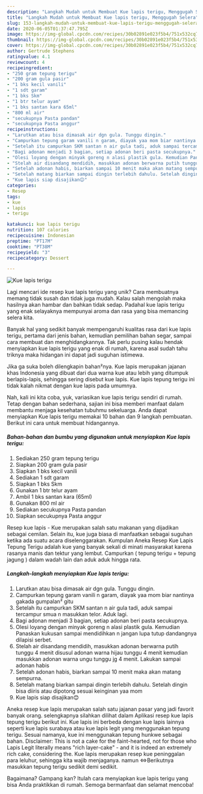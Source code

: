 ```yaml
---
description: "Langkah Mudah untuk Membuat Kue lapis terigu, Menggugah Selera"
title: "Langkah Mudah untuk Membuat Kue lapis terigu, Menggugah Selera"
slug: 153-langkah-mudah-untuk-membuat-kue-lapis-terigu-menggugah-selera
date: 2020-06-05T01:37:47.795Z
image: https://img-global.cpcdn.com/recipes/30b02891e023f5b4/751x532cq70/kue-lapis-terigu-foto-resep-utama.jpg
thumbnail: https://img-global.cpcdn.com/recipes/30b02891e023f5b4/751x532cq70/kue-lapis-terigu-foto-resep-utama.jpg
cover: https://img-global.cpcdn.com/recipes/30b02891e023f5b4/751x532cq70/kue-lapis-terigu-foto-resep-utama.jpg
author: Gertrude Stephens
ratingvalue: 4.1
reviewcount: 4
recipeingredient:
- "250 gram tepung terigu"
- "200 gram gula pasir"
- "1 bks kecil vanili"
- "1 sdt garam"
- "1 bks Skm"
- "1 btr telur ayam"
- "1 bks santan kara 65ml"
- "800 ml air"
- "secukupnya Pasta pandan"
- "secukupnya Pasta anggur"
recipeinstructions:
- "Larutkan atau bisa dimasak air dgn gula. Tunggu dingin."
- "Campurkan tepung garam vanili n garam, diayak yaa mom biar nantinya gakada gumpalan² gitu"
- "Setelah itu campurkan SKM santan n air gula tadi, aduk sampai tercampur smua n masukkan telor. Aduk lagi."
- "Bagi adonan menjadi 3 bagian, setiap adonan beri pasta secukupnya."
- "Olesi loyang dengan minyak goreng n alasi plastik gula. Kemudian Panaskan kukusan sampai mendidihkan n jangan lupa tutup dandangnya dilapisi serbet."
- "Stelah air disandang mendidih, masukkan adonan berwarna putih tunggu 4 menit disusul adonan warna hijau tunggu 4 menit kemudian masukkan adonan warna ungu tunggu jg 4 menit. Lakukan sampai adonan habis"
- "Setelah adonan habis, biarkan sampai 10 menit maka akan matang sempurna."
- "Setelah matang biarkan sampai dingin terlebih dahulu. Setelah dingin bisa diiris atau dipotong sesuai keinginan yaa mom"
- "Kue lapis siap disajikan😊"
categories:
- Resep
tags:
- kue
- lapis
- terigu

katakunci: kue lapis terigu 
nutrition: 107 calories
recipecuisine: Indonesian
preptime: "PT17M"
cooktime: "PT38M"
recipeyield: "3"
recipecategory: Dessert

---
```



![Kue lapis terigu](https://img-global.cpcdn.com/recipes/30b02891e023f5b4/751x532cq70/kue-lapis-terigu-foto-resep-utama.jpg)

Lagi mencari ide resep kue lapis terigu yang unik? Cara membuatnya memang tidak susah dan tidak juga mudah. Kalau salah mengolah maka hasilnya akan hambar dan bahkan tidak sedap. Padahal kue lapis terigu yang enak selayaknya mempunyai aroma dan rasa yang bisa memancing selera kita.

Banyak hal yang sedikit banyak mempengaruhi kualitas rasa dari kue lapis terigu, pertama dari jenis bahan, kemudian pemilihan bahan segar, sampai cara membuat dan menghidangkannya. Tak perlu pusing kalau hendak menyiapkan kue lapis terigu yang enak di rumah, karena asal sudah tahu triknya maka hidangan ini dapat jadi suguhan istimewa.

Jika ga suka boleh dilengkapin bahan²nya. Kue lapis merupakan jajanan khas Indonesia yang dibuat dari dua warna kue atau lebih yang ditumpuk berlapis-lapis, sehingga sering disebut kue lapis. Kue lapis tepung terigu ini tidak kalah nikmat dengan kue lapis pada umumnya.


Nah, kali ini kita coba, yuk, variasikan kue lapis terigu sendiri di rumah. Tetap dengan bahan sederhana, sajian ini bisa memberi manfaat dalam membantu menjaga kesehatan tubuhmu sekeluarga. Anda dapat menyiapkan Kue lapis terigu memakai 10 bahan dan 9 langkah pembuatan. Berikut ini cara untuk membuat hidangannya.

<!--inarticleads1-->

##### Bahan-bahan dan bumbu yang digunakan untuk menyiapkan Kue lapis terigu:

1. Sediakan 250 gram tepung terigu
1. Siapkan 200 gram gula pasir
1. Siapkan 1 bks kecil vanili
1. Sediakan 1 sdt garam
1. Siapkan 1 bks Skm
1. Gunakan 1 btr telur ayam
1. Ambil 1 bks santan kara (65ml)
1. Gunakan 800 ml air
1. Sediakan secukupnya Pasta pandan
1. Siapkan secukupnya Pasta anggur


Resep kue lapis - Kue merupakan salah satu makanan yang dijadikan sebagai cemilan. Selain itu, kue juga biasa di manfaatkan sebagai suguhan ketika ada suatu acara diselenggarakan. Kumpulan Aneka Resep Kue Lapis Tepung Terigu adalah kue yang banyak sekali di minati masyarakat karena rasanya manis dan tektur yang lembut. Campurkan ( tepung terigu + tepung jagung ) dalam wadah lain dan aduk aduk hingga rata. 

<!--inarticleads2-->

##### Langkah-langkah menyiapkan Kue lapis terigu:

1. Larutkan atau bisa dimasak air dgn gula. Tunggu dingin.
1. Campurkan tepung garam vanili n garam, diayak yaa mom biar nantinya gakada gumpalan² gitu
1. Setelah itu campurkan SKM santan n air gula tadi, aduk sampai tercampur smua n masukkan telor. Aduk lagi.
1. Bagi adonan menjadi 3 bagian, setiap adonan beri pasta secukupnya.
1. Olesi loyang dengan minyak goreng n alasi plastik gula. Kemudian Panaskan kukusan sampai mendidihkan n jangan lupa tutup dandangnya dilapisi serbet.
1. Stelah air disandang mendidih, masukkan adonan berwarna putih tunggu 4 menit disusul adonan warna hijau tunggu 4 menit kemudian masukkan adonan warna ungu tunggu jg 4 menit. Lakukan sampai adonan habis
1. Setelah adonan habis, biarkan sampai 10 menit maka akan matang sempurna.
1. Setelah matang biarkan sampai dingin terlebih dahulu. Setelah dingin bisa diiris atau dipotong sesuai keinginan yaa mom
1. Kue lapis siap disajikan😊


Aneka resep kue lapis merupakan salah satu jajanan pasar yang jadi favorit banyak orang. selengkapnya silahkan dilihat dalam Aplikasi resep kue lapis tepung terigu berikut ini. Kue lapis ini berbeda dengan kue lapis lainnya seperti kue lapis surabaya atau kue lapis legit yang menggunakan tepung terigu. Sesuai namanya, kue ini menggunakan tepung hunkwe sebagai bahan. Disclaimer: This is not a cake for the faint-hearted, not for those who Lapis Legit literally means &#34;rich layer-cake&#34; - and it is indeed an extremely rich cake, considering the. Kue lapis merupakan resep kue peninggalan para leluhur, sehingga kita wajib menjaganya. namun ⇔Berikutnya masukkan tepung terigu sedikit demi sedikit. 

Bagaimana? Gampang kan? Itulah cara menyiapkan kue lapis terigu yang bisa Anda praktikkan di rumah. Semoga bermanfaat dan selamat mencoba!
